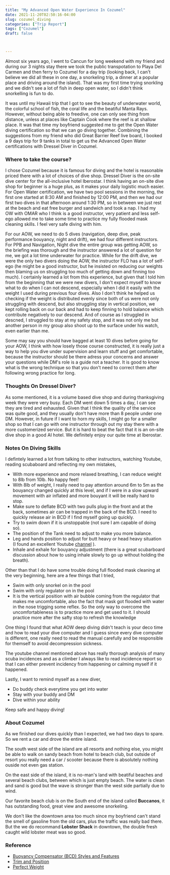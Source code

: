 ```yaml
---
title: "My Advanced Open Water Experience In Cozumel"
date: 2021-11-20T02:50:16-04:00
slug: cozumel_diving
categories: ["Trip Report"]
tags: ["Cozumel"]
draft: false



---
```


Almost six years ago, I went to Cancun for long weekend with my friend and during our 3 nights stay there we took the public transpotation to Playa Del Carmen and then ferry to Cozumel for a day trip (looking back, I can't believe we did all these in one day, a snorkeling trip, a dinner at a popular place and driving around the island). That was my first time trying snorkling and we didn't see a lot of fish in deep open water, so I didn't think snorkelling is fun to do.

It was until my Hawaii trip that I got to see the beauty of underwater world, the colorful school of fish, the coral life and the beatiful Manta Rays. However, without being able to freedive, one can only see thing from distance, unless at places like Captain Cook where the reef is at shallow place. It was that time my boyfriend suggested me to get the Open Water diving certification so that we can go diving together. Combining the suggestions from my friend who did Great Barrier Reef live board, I booked a 9 days trip for 9 tanks in total to get us the Advanced Open Water certifications with Dressel Diver in Cozumel.

### Where to take the course?

I chose Cozumel because it is famous for diving and the hotel is reasonable priced there with a lot of choices of dive shop. Dressel Diver is the on-site dive center for the all-inclusive hotel Iberostar. I think having an on-site dive shop for beginner is a huge plus, as it makes your daily logistic much easier. For Open Water certification, we have two pool sessions in the morning, the first one started at 8:30 AM and finished by 12:00 PM, and then we had our first two dives in that afternoon around 1:30 PM, so in between we just rest at the beach and eat free burger and sandwich and took a nap. I had my OW with OMAR who I think is a good instructor, very patient and less self-ego allowed me to take some time to practice my fully flooded mask cleaning skills. I feel very safe diving with him.

For our AOW, we need to do 5 dives (navigation, deep dive, peak performance bouyancy, night and drift), we had four different instructors. For PPB and Navigation, Night dive the entire group was getting AOW, so the briefing was thorough and the instructor answered a lot of question for me, we got a lot time underwater for practice. While for the drift dive, we were the only two divers doing the AOW, the instructor FLO has a lot of self-ego (he might be a good instructor, but he insisted on reducing our weights then blaming us on struggling too much of getting down and finning too much). I certainly learned a lot from this experience, but given that I told him from the beginning that we were new divers, I don't expect myself to know what to do when I can not descend, especially when I did it easily with the weight I used during previous four dives. Also I don't think he helped us checking if the weight is distributed evenly since both of us were not only struggling with descend, but also struggling stay in vertical position, we kept rolling back on our back and had to keep finning to hold balance which contribute negatively to our descend. And of course as I struggled in descned, I struggled to stay at my safety stop, and it was not only me but another person in my group also shoot up to the surface under his watch, even earlier than me. 

Some may say you should have bagged at least 10 dives before going for your AOW, I think with how losely those course constructed, it is really just a way to help you dive under supervision and learn stuff and get comfortable, because the instructor should be there adress your concerns and answer your questions while DM's role is a guide not a teacher. It is good to know what is the wrong technique so that you don't need to correct them after following wrong practice for long.

### Thoughts On Dressel Diver?

As some mentioned, it is a volume based dive shop and during thanksgiving week they were very busy. Each DM went down 5 times a day, I can see they are tired and exhausted. Given that I think the quality of the service was quite good, and they usually don't have more than 8 people under one DM. However, in future if I want to horn my skills, I might go for a smaller shop so that I can go with one instructor through out my stay there with a more customerized service. But it is hard to beat the fact that it is an on-site dive shop in a good AI hotel. We definitely enjoy our quite time at Iberostar.

### Notes On Diving Skills

I defintely learned a lot from talking to other instructors, watching Youtube, reading scubaboard and reflecting my own mistakes,

- With more experience and more relaxed breathing, I can reduce weight to 8lb from 10lb. No happy feet!
- With 8lb of weight, I really need to pay attention around 6m to 5m as the bouyancy changed quickly at this level, and if I were in a slow upward movement with air inflated and more bouyant it will be really hard to stop.
- Make sure to deflate BCD with two pulls plug in the front and at the back, sometimes air can be trapped in the back of the BCD. I need to quickly release air in BCD if I find myself going up quickly.
- Try to swim down if it is unstoppable (not sure I am capable of doing so).
- The position of the Tank need to adjust to make you more balance.
- Leg and hands position to adjust for butt heavy or head heavy situation (I found an excellent Youtube [channel](https://www.youtube.com/watch?v=koJ94X51Sbc) ). 
- Inhale and exhale for bouyancy adjustment (there is a great scubarboard discussion about how to using inhale slowly to go up without holding the breath).

Other than that I do have some trouble doing full flooded mask cleaning at the very beginning, here are a few things that I tried,

- Swim with only snorkel on in the pool
- Swim with only regulator on in the pool
- It is the vertical position with air bubble coming from the regulator that makes me uncomfortable, also the fact that mask got flooded with water in the nose trigging some reflex. So the only way to overcome the uncomfortableness is to practice more and get used to it. I should practice more after the safty stop to refresh the knowledge

One thing I found that what AOW deep diving didn't teach is your deco time and how to read your dive computer and I guess since every dive computer is different, one really need to read the manual carefully and be responsible for themself to avoid decompression sickness.

The youtube channel mentioned above has really thorough analysis of many scuba incidences and as a climber I always like to read incidence report so that I can either prevent incidency from happening or calming myself if it happened. 

Lastly, I want to remind myself as a new diver,

- Do buddy check everytime you get into water
- Stay with your buddy and DM
- Dive within your ability

Keep safe and happy diving!


### About Cozumel
As we finished our dives quickly than I expected, we had two days to spare. So we rent a car and drove the entire island.

The south west side of the island are all resorts and nothing else, you might be able to walk on sandy beach from hotel to beach club, but outside of resort you really need a car / scooter because there is absolutely nothing ouside not even gas station.

On the east side of the island, it is no-man's land with beatiful beaches and several beach clubs, between which is just empty beach. The water is clean and sand is good but the wave is stronger than the west side partially due to wind.

Our favorite beach club is on the South end of the island called **Buccanos**, it has outstanding food, great view and awesome snorkeling.

We don't like the downtown area too much since my boyfriend can't stand the smell of gasoline from the old cars, plus the traffic was really bad there. But the we do recommand **Lobster Shack** in downtown, the double fresh caught wild lobster meat was so good.


### Reference

- [Buoyancy Compensator (BCD) Styles and Features](https://www.liveabout.com/buoyancy-compensator-styles-and-features-4122719)
- [Trim and Position](http://scubatechphilippines.com/scuba_blog/scuba-buoyancy-masterclass-5of9-trim-and-position/)
- [Perfect Weight](http://scubatechphilippines.com/scuba_blog/scuba-buoyancy-masterclass-4of9-assessing-your-weight-requirements/)



